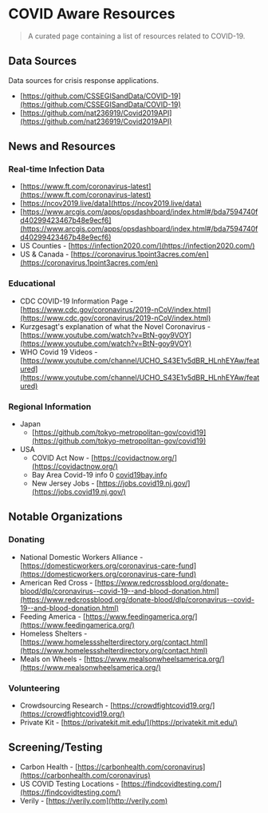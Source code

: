 COVID Aware Resources
=====================

> A curated page containing a list of resources related to COVID-19.

## Data Sources

Data sources for crisis response applications.

- [https://github.com/CSSEGISandData/COVID-19](https://github.com/CSSEGISandData/COVID-19)
- [https://github.com/nat236919/Covid2019API](https://github.com/nat236919/Covid2019API)

## News and Resources

### Real-time Infection Data

- [https://www.ft.com/coronavirus-latest](https://www.ft.com/coronavirus-latest)
- [https://ncov2019.live/data](https://ncov2019.live/data)
- [https://www.arcgis.com/apps/opsdashboard/index.html#/bda7594740fd40299423467b48e9ecf6](https://www.arcgis.com/apps/opsdashboard/index.html#/bda7594740fd40299423467b48e9ecf6)
- US Counties - [https://infection2020.com/](https://infection2020.com/)
- US & Canada - [https://coronavirus.1point3acres.com/en](https://coronavirus.1point3acres.com/en)

### Educational

- CDC COVID-19 Information Page - [https://www.cdc.gov/coronavirus/2019-nCoV/index.html](https://www.cdc.gov/coronavirus/2019-nCoV/index.html)
- Kurzgesagt's explanation of what the Novel Coronavirus - [https://www.youtube.com/watch?v=BtN-goy9VOY](https://www.youtube.com/watch?v=BtN-goy9VOY)
- WHO Covid 19 Videos - [https://www.youtube.com/channel/UCHO_S43E1v5dBR_HLnhEYAw/featured](https://www.youtube.com/channel/UCHO_S43E1v5dBR_HLnhEYAw/featured)

### Regional Information

- Japan
    - [https://github.com/tokyo-metropolitan-gov/covid19](https://github.com/tokyo-metropolitan-gov/covid19)
- USA
    - COVID Act Now - [https://covidactnow.org/](https://covidactnow.org/)
    - Bay Area Covid-19 info 0 [covid19bay.info](http://covid19bay.info/)
    - New Jersey Jobs - [https://jobs.covid19.nj.gov/](https://jobs.covid19.nj.gov/)

## Notable Organizations

### Donating

- National Domestic Workers Alliance - [https://domesticworkers.org/coronavirus-care-fund](https://domesticworkers.org/coronavirus-care-fund)
- American Red Cross - [https://www.redcrossblood.org/donate-blood/dlp/coronavirus--covid-19--and-blood-donation.html](https://www.redcrossblood.org/donate-blood/dlp/coronavirus--covid-19--and-blood-donation.html)
- Feeding America - [https://www.feedingamerica.org/](https://www.feedingamerica.org/)
- Homeless Shelters - [https://www.homelessshelterdirectory.org/contact.html](https://www.homelessshelterdirectory.org/contact.html)
- Meals on Wheels - [https://www.mealsonwheelsamerica.org/](https://www.mealsonwheelsamerica.org/)

### Volunteering

- Crowdsourcing Research - [https://crowdfightcovid19.org/](https://crowdfightcovid19.org/)
- Private Kit - [https://privatekit.mit.edu/](https://privatekit.mit.edu/)

## Screening/Testing

- Carbon Health - [https://carbonhealth.com/coronavirus](https://carbonhealth.com/coronavirus)
- US COVID Testing Locations - [https://findcovidtesting.com/](https://findcovidtesting.com/)
- Verily - [https://verily.com](http://verily.com)
